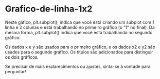 # Grafico-de-linha-1x2

Neste gáfico, plt.subplot(), indica que você está criando um subplot com 1 linha e 2 colunas e está trabalhando no primeiro gráfico (o "1" no final). Da mesma forma, plt.subplot() indica que você está trabalhando no segundo gráfico.

Os dados x e y são usados para o primeiro gráfico, e os dados x2 e y2 são usados para o segundo gráfico. Os títulos são adicionados para distinguir os dois gráficos.

Se precisar de mais esclarecimentos ou ajustes, sinta-se à vontade para perguntar!
